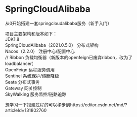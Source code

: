 # SpringCloudAlibaba
从0开始搭建一套springcloudalibaba服务（新手入门）  

项目主要架构和版本如下：  
JDK1.8  
SpringCloudAlibaba（2021.0.5.0） 分布式架构  
Nacos（2.2.0） 注册中心/配置中心  
// Ribbon		负载均衡器（新版本的openfeign已废弃ribbon，改为了loadbalancer）   
OpenFeign 远程服务调用  
Sentinel 系统保护/熔断降级  
Seata 分布式事务  
Gateway 网关控制  
SkyWalking 服务监控/链路追踪  

想学习一下搭建过程的可以移步到https://editor.csdn.net/md/?articleId=131802760  
